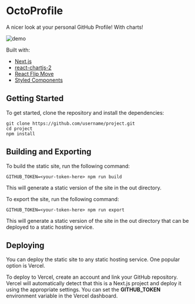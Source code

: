 # OctoProfile

A nicer look at your personal GitHub Profile! With charts!

![demo](https://raw.githubusercontent.com/IllusionOfControl/octoprofile/master/static/og.png)

Built with:

- [Next.js](https://nextjs.org/)
- [react-chartjs-2](https://react-chartjs-2.js.org)
- [React Flip Move](https://github.com/joshwcomeau/react-flip-move)
- [Styled Components](https://www.styled-components.com/)

## Getting Started
To get started, clone the repository and install the dependencies:

```shell
git clone https://github.com/username/project.git
cd project
npm install
```

## Building and Exporting
To build the static site, run the following command:

```shell 
GITHUB_TOKEN=<your-token-here> npm run build
```
This will generate a static version of the site in the out directory.

To export the site, run the following command:

```shell
GITHUB_TOKEN=<your-token-here> npm run export
```

This will generate a static version of the site in the out directory 
that can be deployed to a static hosting service.

## Deploying
You can deploy the static site to any static hosting service. One popular option is Vercel.

To deploy to Vercel, create an account and link your GitHub repository. 
Vercel will automatically detect that this is a Next.js project and deploy it using the appropriate settings. 
You can set the **GITHUB_TOKEN** environment variable in the Vercel dashboard.